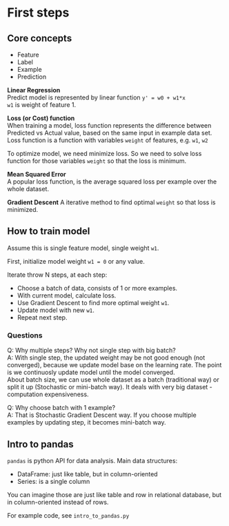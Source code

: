 # First steps

## Core concepts

- Feature
- Label
- Example
- Prediction

**Linear Regression**  
Predict model is represented by linear function `y' = w0 + w1*x`  
`w1` is weight of feature 1.  

**Loss (or Cost) function**  
When training a model, loss function represents the difference between Predicted
vs Actual value, based on the same input in example data set.  
Loss function is a function with variables `weight` of features, e.g. `w1`, `w2`  

To optimize model, we need minimize loss. So we need to solve loss function for those variables `weight` so that the loss is minimum.  

**Mean Squared Error**  
A popular loss function, is the average squared loss per example over the whole dataset.

**Gradient Descent**
A iterative method to find optimal `weight` so that loss is minimized.  

## How to train model

Assume this is single feature model, single weight `w1`.

First, initialize model weight `w1 = 0` or any value.

Iterate throw N steps, at each step:

- Choose a batch of data, consists of 1 or more examples.  
- With current model, calculate loss.  
- Use Gradient Descent to find more optimal weight `w1`.  
- Update model with new `w1`.  
- Repeat next step.  

### Questions

Q: Why multiple steps? Why not single step with big batch?  
A: With single step, the updated weight may be not good enough (not converged), because we update model base on the learning rate. The point is we continuosly update model until the model converged.  
About batch size, we can use whole dataset as a batch (traditional way) or split it up (Stochastic or mini-batch way). It deals with very big dataset - computation expensiveness.

Q: Why choose batch with 1 example?  
A: That is Stochastic Gradient Descent way. If you choose multiple examples by updating step, it becomes mini-batch way.

## Intro to pandas

`pandas` is python API for data analysis. Main data structures:

- DataFrame: just like table, but in column-oriented  
- Series: is a single column  

You can imagine those are just like table and row in relational database, but in column-oriented instead of rows.

For example code, see `intro_to_pandas.py`